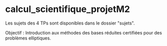 # calcul_scientifique_projetM2

Les sujets des 4 TPs sont disponibles dans le dossier "sujets".

Objectif : Introduction aux méthodes des bases réduites certifiées pour des problèmes elliptiques.
